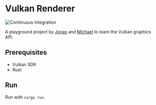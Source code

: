 # Vulkan Renderer
![Continuous integration](https://github.com/michidk/vulkan-renderer/workflows/Continuous%20integration/badge.svg)

A playground project by [Jonas](https://github.com/Shemnei) and [Michael](https://github.com/michidk) to learn the Vulkan graphics API.

## Prerequisites
- Vulkan SDK
- Rust

## Run
Run with `cargo run`.
